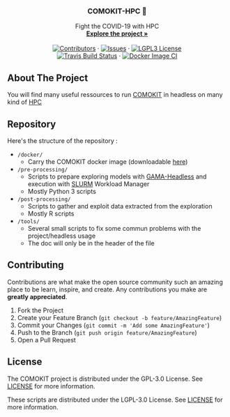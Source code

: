<!-- PROJECT LOGO -->
<p align="center">
  <h3 align="center">COMOKIT-HPC 🧰</h3>

  <p align="center">
    Fight the COVID-19 with HPC
    <br />
    <a href="https://comokit.org"><strong>Explore the project »</strong></a>
    <br />
    <br />
    <a href="https://github.com/COMOKIT/COMOKIT-HPC/graphs/contributors"><img alt="Contributors" src="https://img.shields.io/github/contributors/COMOKIT/COMOKIT-HPC.svg?style=flat-square" /></a>
    ·
    <a href="https://github.com/COMOKIT/COMOKIT-HPC/issues"><img alt="Issues" src="https://img.shields.io/github/issues/COMOKIT/COMOKIT-HPC.svg?style=flat-square)](https://github.com/COMOKIT/COMOKIT-HPC/issues" /></a>
    ·
    <a href="https://github.com/COMOKIT/COMOKIT-HPC/blob/master/LICENSE"><img alt="LGPL3 License" src="https://img.shields.io/github/license/COMOKIT/COMOKIT-HPC.svg?style=flat-square" /></a>
    <br />
    <a href="https://travis-ci.org/github/COMOKIT/COMOKIT-HPC"><img alt="Travis Build Status" src="https://travis-ci.org/COMOKIT/COMOKIT-HPC.svg?branch=master" /></a>
    ·
    <a href="https://github.com/COMOKIT/COMOKIT-HPC/actions"><img alt="Docker Image CI" src="https://github.com/COMOKIT/COMOKIT-HPC/workflows/Docker%20Image%20CI/badge.svg" /></a>
  </p>
</p>


<!-- ABOUT THE PROJECT -->
## About The Project

You will find many useful ressources to run [COMOKIT](http://comokit.org) in headless on many kind of [HPC](https://en.wikipedia.org/wiki/High-performance_computing)

## Repository

Here's the structure of the repository :

- `/docker/`
  - Carry the COMOKIT docker image (downloadable [here](https://hub.docker.com/r/comokit/comokit))
- `/pre-processing/`
  - Scripts to prepare exploring models with [GAMA-Headless](https://gama-platform.github.io/wiki/Headless) and execution with [SLURM](https://slurm.schedmd.com/) Workload Manager
  - Mostly Python 3 scripts
- `/post-processing/`
  - Scripts to gather and exploit data extracted from the exploration
  - Mostly R scripts
- `/tools/`
  - Several small scripts to fix some commun problems with the project/headless usage
  - The doc will only be in the header of the file

<!-- CONTRIBUTING -->
## Contributing

Contributions are what make the open source community such an amazing place to be learn, inspire, and create. Any contributions you make are **greatly appreciated**.

1. Fork the Project
2. Create your Feature Branch (`git checkout -b feature/AmazingFeature`)
3. Commit your Changes (`git commit -m 'Add some AmazingFeature'`)
4. Push to the Branch (`git push origin feature/AmazingFeature`)
5. Open a Pull Request

<!-- LICENSE -->
## License

The COMOKIT project is distributed under the GPL-3.0 License. See [LICENSE](https://github.com/COMOKIT/COMOKIT-Model/blob/master/LICENSE) for more information.

These scripts are distributed under the LGPL-3.0 License. See [LICENSE](https://github.com/COMOKIT/COMOKIT-HPC/blob/master/LICENSE) for more information.
